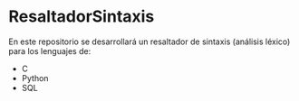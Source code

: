 # ResaltadorSintaxis
En este repositorio se desarrollará un resaltador de sintaxis (análisis léxico) para los lenguajes de:
- C
- Python
- SQL
